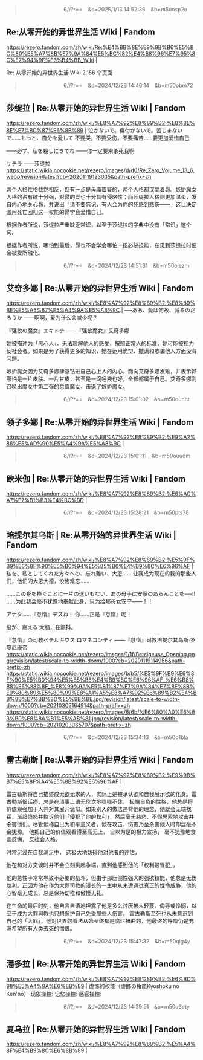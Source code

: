 
>　　　　　　　　6//?r=⭐　&d=2025/1/13 14:52:36　&b=m5uosp2o
## Re:从零开始的异世界生活 Wiki | Fandom
https://rezero.fandom.com/zh/wiki/Re:%E4%BB%8E%E9%9B%B6%E5%BC%80%E5%A7%8B%E7%9A%84%E5%BC%82%E4%B8%96%E7%95%8C%E7%94%9F%E6%B4%BB_Wiki
|

Re: 从零开始的异世界生活 Wiki
2,156
个页面

>　　　　　　　　6//?r=⭐　&d=2024/12/23 14:46:14　&b=m50obm72
## 莎缇拉 | Re:从零开始的异世界生活 Wiki | Fandom
https://rezero.fandom.com/zh/wiki/%E8%A7%92%E8%89%B2:%E8%8E%8E%E7%BC%87%E6%8B%89
|
泣かないで。傷付かないで。苦しまないで……もっと、自分を愛して
不要哭，不要受伤，不要痛苦……要更加爱惜自己

——必ず、私を殺しにきてね
——你一定要来杀死我啊

サテラ
——莎缇拉
https://static.wikia.nocookie.net/rezero/images/d/d0/Re_Zero_Volume_13_6.webp/revision/latest?cb=20201119123035&path-prefix=zh

两个人格性格截然相反，但有一点是毋庸置疑的，两个人格都深爱着昴。嫉妒魔女人格的占有欲十分强，对昴的爱也十分具有侵略性；而莎缇拉人格则更加温柔，发自内心地关心昴，并说出「请不要忘记，有人会为你的死感到悲伤——」这让决定滥用死亡回归这一权能的昴学会爱惜自己。

根据作者所说，莎缇拉严重缺乏常识，以至于莎缇拉的字典中没有「常识」这个词。

根据作者所说，哪怕到最后，昴也不会学会哪怕一招必杀技能，在见到莎缇拉时便会被爱所融化。

>　　　　　　　　6//?r=⭐　&d=2024/12/23 14:51:31　&b=m50oiezm
## 艾奇多娜 | Re:从零开始的异世界生活 Wiki | Fandom
https://rezero.fandom.com/zh/wiki/%E8%A7%92%E8%89%B2:%E8%89%BE%E5%A5%87%E5%A4%9A%E5%A8%9C
|
──ああ、愛は何故、減るのだろうか
——啊啊，爱为什么会减少呢？

『强欲の魔女』エキドナ
——『强欲魔女』艾奇多娜

她被描述为「黑心人」，无法理解他人的感受，按照正常人的标准，她可能被视为反社会者。如果是为了获得更多的知识，她在运用诡辩、撒谎和欺骗他人方面没有问题。

嫉妒魔女因为艾奇多娜肆意钻进自己心上人的内心，而向艾奇多娜发难，并表示昴哪怕是一片皮肤、一片甘皮，甚至是一滴唾液也好，全都都属于自己。艾奇多娜则召唤出魔女中第二强的怠惰魔女，击退了嫉妒魔女。

>　　　　　　　　6//?r=⭐　&d=2024/12/23 15:01:02　&b=m50ounht
## 领子多娜 | Re:从零开始的异世界生活 Wiki | Fandom
https://rezero.fandom.com/zh/wiki/%E8%A7%92%E8%89%B2:%E9%A2%86%E5%AD%90%E5%A4%9A%E5%A8%9C
|

>　　　　　　　　6//?r=⭐　&d=2024/12/23 15:01:11　&b=m50ouudm
## 欧米伽 | Re:从零开始的异世界生活 Wiki | Fandom
https://rezero.fandom.com/zh/wiki/%E8%A7%92%E8%89%B2:%E6%AC%A7%E7%B1%B3%E4%BC%BD
|

>　　　　　　　　6//?r=⭐　&d=2024/12/23 15:28:21　&b=m50pts78
## 培提尔其乌斯 | Re:从零开始的异世界生活 Wiki | Fandom
https://rezero.fandom.com/zh/wiki/%E8%A7%92%E8%89%B2:%E5%9F%B9%E6%8F%90%E5%B0%94%E5%85%B6%E4%B9%8C%E6%96%AF
|
私を、私としてくれた方々への、忘れ難い、大恩……
让我成为现在的我的那些人们，他们的大恩大德，没齿难忘……

……この身を捧ぐことに一片の迷いもない、あの母子に安寧のあらんことを──!!
……为此我会毫不犹豫地奉献此身，只为给那母女安宁——！！

アナタ……『怠惰』デスね！
你……正是『怠惰』呢！

脳が、震える
大脑，在颤抖。

『怠惰』の司教ペテルギウス·ロマネコンティ
——『怠惰』司教培提尔其乌斯·罗曼尼康帝
https://static.wikia.nocookie.net/rezero/images/1/1f/Betelgeuse_Opening.png/revision/latest/scale-to-width-down/1000?cb=20201119114956&path-prefix=zh
https://static.wikia.nocookie.net/rezero/images/b/b5/%E5%9F%B9%E6%8F%90%E5%B0%94%E5%85%B6%E4%B9%8C%E6%96%AF_%E6%B8%B8%E6%88%8F_%E8%99%9A%E5%81%87%E7%9A%84%E7%8E%8B%E9%80%89%E5%80%99%E8%A1%A5%E8%A7%92%E8%89%B2%E4%BB%8B%E7%BB%8D%E5%9B%BE.jpg/revision/latest/scale-to-width-down/1000?cb=20210305164914&path-prefix=zh
https://static.wikia.nocookie.net/rezero/images/6/6b/%E6%80%A0%E6%83%B0%E8%8A%B1%E5%AB%81.jpg/revision/latest/scale-to-width-down/1000?cb=20210203065707&path-prefix=zh

>　　　　　　　　6//?r=⭐　&d=2024/12/23 15:34:13　&b=m50q1bla
## 雷古勒斯 | Re:从零开始的异世界生活 Wiki | Fandom
https://rezero.fandom.com/zh/wiki/%E8%A7%92%E8%89%B2:%E9%9B%B7%E5%8F%A4%E5%8B%92%E6%96%AF
|

雷古勒斯将自己描述成无欲无求的人，实际上是被承认欲和自我展示欲的化身。雷古勒斯很话痨，总是在琐事上语无伦次地喋喋不休，
极端自负的性格，他总是将价值观强加于人并对其展开诡辩。如果别人的做法违背他的理念，他就会无端找茬，渐趋愤怒并控诉他们「侵犯了他的权利」，然后毫无慈悲、不假思索地攻击并杀害他们。尽管他称自己为和平主义者，他在攻击、伤害乃至杀害他人时却丝毫不会犹豫。
他把自己的价值观看得至高无上，
自以为是的极力宣扬，
毫不犹豫地食言反悔，
反社会人格。

时常沉浸在自我满足中，
这极大地妨碍他对他者的评估，

他在和对方交谈时并不会立刻挑起争端，直到他感到他的「权利被冒犯」，

他的急性子常常导致不必要的战斗，但由于那压倒性强大的强欲权能，他总是无伤胜利。正因为他在作为大罪司教的漫长的一生中从未遭遇过真正的性命威胁，他的心智毫无成长，总是保持幼稚和傲慢无礼。

在生命的最后时刻，他自言自语地坦露了他是多么讨厌被人轻蔑、侮辱或怜悯，以至于成为大罪司教也只想保护自己免受那些人伤害。
雷古勒斯至死也从未意识到自己的「大罪」，他对世界的看法从始至终都是腐烂扭曲的，他最终的呼嚎仍是充满希望所有人类去死的憎恨。

>　　　　　　　　6//?r=⭐　&d=2024/12/23 15:47:32　&b=m50qig4y
## 潘多拉 | Re:从零开始的异世界生活 Wiki | Fandom
https://rezero.fandom.com/zh/wiki/%E8%A7%92%E8%89%B2:%E6%BD%98%E5%A4%9A%E6%8B%89
|
虚饰的权能（虚飾の権能Kyoshoku no Ken'nō）
现象操控: 
记忆操控:
感官操控:

>　　　　　　　　6//?r=⭐　&d=2024/12/23 14:39:51　&b=m50o3ety
## 夏乌拉 | Re:从零开始的异世界生活 Wiki | Fandom
https://rezero.fandom.com/zh/wiki/%E8%A7%92%E8%89%B2:%E5%A4%8F%E4%B9%8C%E6%8B%89
|
